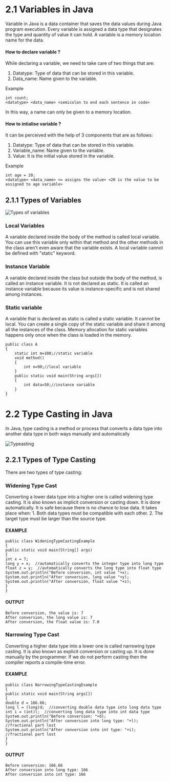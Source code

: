 # 2.1 Variables in Java
Variable in Java is a data container that saves the data values during Java program execution. Every variable is assigned a data type that designates the type and quantity of value it can hold. A variable is a memory location name for the data.
#### How to declare variable ?
While declaring a variable, we need to take care of two things that are:
1. Datatype: Type of data that can be stored in this variable. 
2. Data_name: Name given to the variable. 

Example
```
int count;
<datatype> <data_name> <semicolon to end each sentence in code>
```

In this way, a name can only be given to a memory location.
#### How to intialise variable ?
It can be perceived with the help of 3 components that are as follows:
1. Datatype: Type of data that can be stored in this variable.
2. Variable_name: Name given to the variable.
3. Value: It is the initial value stored in the variable.

Example
```
int age = 20;
<datatype> <data_name> <= assigns the value> <20 is the value to be assigned to age variable>
```
## 2.1.1 Types of Variables

![Types of variables](https://i.ytimg.com/vi/hZVAs3QL5GY/maxresdefault.jpg)

### Local Variables
A variable declared inside the body of the method is called local variable. You can use this variable only within that method and the other methods in the class aren't even aware that the variable exists.
A local variable cannot be defined with "static" keyword.

### Instance Variable
A variable declared inside the class but outside the body of the method, is called an instance variable. It is not declared as static.
It is called an instance variable because its value is instance-specific and is not shared among instances.

### Static variable
A variable that is declared as static is called a static variable. It cannot be local. You can create a single copy of the static variable and share it among all the instances of the class. Memory allocation for static variables happens only once when the class is loaded in the memory.

```
public class A  
{  
    static int m=100;//static variable  
    void method()  
    {    
        int n=90;//local variable    
    }  
    public static void main(String args[])  
    {  
        int data=50;//instance variable    
    }  
}
```

# 2.2 Type Casting in Java
In Java, type casting is a method or process that converts a data type into another data type in both ways manually and automatically

![Typeasting](https://static.javatpoint.com/core/images/type-casting-in-java.png)
## 2.2.1 Types of Type Casting
There are two types of type casting:

### Widening Type Cast
Converting a lower data type into a higher one is called widening type casting. It is also known as implicit conversion or casting down. It is done automatically. It is safe because there is no chance to lose data. It takes place when:
    1. Both data types must be compatible with each other.
    2. The target type must be larger than the source type.
#### EXAMPLE
```
public class WideningTypeCastingExample  
{  
public static void main(String[] args)  
{  
int x = 7;  
long y = x;  //automatically converts the integer type into long type  
float z = y;  //automatically converts the long type into float type  
System.out.println("Before conversion, int value "+x);  
System.out.println("After conversion, long value "+y);  
System.out.println("After conversion, float value "+z);  
}  
} 
```
#### OUTPUT
```
Before conversion, the value is: 7
After conversion, the long value is: 7
After conversion, the float value is: 7.0
```

### Narrowing Type Cast
Converting a higher data type into a lower one is called narrowing type casting. It is also known as explicit conversion or casting up. It is done manually by the programmer. If we do not perform casting then the compiler reports a compile-time error.

#### EXAMPLE
```
public class NarrowingTypeCastingExample  
{  
public static void main(String args[])  
{  
double d = 166.66;    
long l = (long)d;  //converting double data type into long data type
int i = (int)l;  //converting long data type into int data type  
System.out.println("Before conversion: "+d);  
System.out.println("After conversion into long type: "+l);  //fractional part lost  
System.out.println("After conversion into int type: "+i);  //fractional part lost  
}  
}  
```
#### OUTPUT
```
Before conversion: 166.66
After conversion into long type: 166
After conversion into int type: 166
```

    
    

